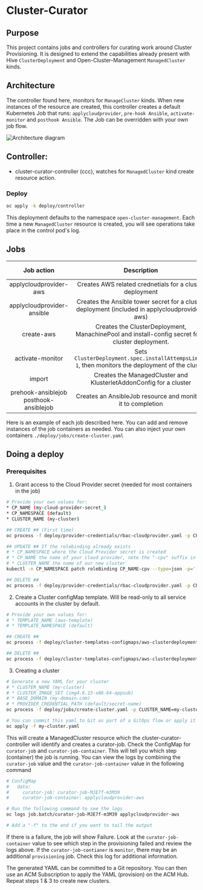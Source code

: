 # Cluster-Curator

## Purpose
This project contains jobs and controllers for curating work around Cluster Provisioning. It is designed to extend the capabilities already present with Hive `ClusterDeployment` and Open-Cluster-Management `ManagedCluster` kinds.

## Architecture
The controller found here, monitors for `ManageCluster` kinds.  When new instances of the resource are created, this controller creates a default Kubernetes Job that runs: `applycloudprovider`, `pre-hook Ansible`, `activate-monitor` and `posthook Ansible`.  The Job can be overridden with your own job flow.

![Architecture diagram](docs/ansiblejob-flow.png "Architecture")

## Controller:
- cluster-curator-controller (ccc), watches for `ManagedCluster` kind create resource action.

### Deploy
```bash
oc apply -k deploy/controller
```
This deployment defaults to the namespace `open-cluster-management`. Each time a new `ManagedCluster` resource is created, you will see operations take place in the control pod's log.

## Jobs

| Job action | Description | Cloud Provider | Override ConfigMap | Template ConfigMap |
| :---------:| :---------: | :------------: | :----------------: | :----------------: |
|applycloudprovider-aws | Creates AWS related crednetials for a cluster deployment | X | X | |
|applycloudprovider-ansible | Creates the Ansible tower secret for a cluster deployment (included in applycloudprovider-aws) | X | X | |
| create-aws | Creates the ClusterDeployment, ManachinePool and install-config secret for a cluster deployment. |  | X | X |
| activate-monitor | Sets `ClusterDeployment.spec.installAttempsLimit: 1`, then monitors the deployment of the cluster | | X |  |
| import | Creates the ManagedCluster and KlusterletAddonConfig for a cluster | | X | X |
| prehook-ansiblejob posthook-ansiblejob | Creates an AnsibleJob resource and monitors it to completion |  | X |  |

Here is an example of each job described here. You can add and remove instances of the job containers as needed. You can also inject your own containers `./deploy/jobs/create-cluster.yaml`

## Doing a deploy
### Prerequisites
1. Grant access to the Cloud Provider secret (needed for most containers in the job)
```bash
# Provide your own values for:
* CP_NAME (my-cloud-provider-secret_)
* CP_NAMESPACE (default)
* CLUSTER_NAME (my-cluster)

## CREATE ## (First time)
oc process -f deploy/provider-credentials/rbac-cloudprovider.yaml -p CP_NAME=my-cloud-provider-secret -p CP_NAMESPACE=default -p CLUSTER_NAME=my-cluster | oc apply -f -

## UPDATE ## If the rolebinding already exists
# * CP_NAMESPACE where the Cloud Provider secret is created
# * CP_NAME the name of your cloud provider, note the "-cpv" suffix in the command
# * CLUSTER_NAME the name of our new cluster
kubectl -n CP_NAMESPACE patch roleBinding CP_NAME-cpv --type=json -p='[{"op": "add", "path": "/subjects/-", "value": {"kind": "ServiceAccount","name":"cluster-installer","namespace":"CLUSTER_NAME"} }]'

## DELETE ##
oc process -f deploy/provider-credentials/rbac-cloudprovider.yaml -p CP_NAME=my-cloud-provider-secret -p CP_NAMESPACE=default -p CLUSTER_NAME=my-cluster | oc delete -f -
```
2. Create a Cluster configMap template. Will be read-only to all service accounts in the cluster by default.
```bash
# Provide your own values for:
# * TEMPLATE_NAME (aws-template)
# * TEMPLATE_NAMESPACE (default)

## CREATE ##
oc process -f deploy/cluster-templates-configmaps/aws-clusterdeployment.yaml -p TEMPLATE_NAME=aws-template TEMPLATE_NAMESPACE=default | oc apply -f -

## DELETE ##
oc process -f deploy/cluster-templates-configmaps/aws-clusterdeployment.yaml -p TEMPLATE_NAME=aws-template TEMPLATE_NAMESPACE=default | oc delete -f -
```
3. Creating a cluster
```bash
# Generate a new YAML for your cluster
# * CLUSTER_NAME (my-cluster)
# * CLUSTER_IMAGE_SET (img4.6.15-x86-64-appsub)
# * BASE_DOMAIN (my-domain.com)
# * PROVIDER_CREDENTIAL_PATH (default/secret-name)
oc process -f deploy/jobs/create-cluster.yaml -p CLUSTER_NAME=my-cluster -p CLUSTER_IMAGE_SET=img4.6.15-x86-64-appsub -p BASE_DOMAIN=my-domain.com -p PROVIDER_CREDENTIAL_PATH=default/secret-name -o yaml --raw=true | sed -e 's/^apiVersion:/---\napiVersion:/g'> my-cluster.yaml

# You can commit this yaml to Git as part of a GitOps flow or apply it directly to a cluster.
oc apply -f my-cluster.yaml
```
This will create a ManagedCluster resource which the cluster-curator-controller will identify and creates a curator-job.  Check the ConfigMap for `curator-job` and `curator-job-container`. This will tell you which step (container) the job is running.  You can view the logs by combining the `curator-job` value and the `curator-job-container` value in the following command
```bash
# ConfigMap
#   data:
#     curator-job: curator-job-MJE7f-m3M39
#     curator-job-container: applycloudprovider-aws

# Run the following command to see the logs
oc logs job.batch/curator-job-MJE7f-m3M39 applycloudprovider-aws

# Add a "-f" to the end if you want to tail the output
```
If there is a failure, the job will show Failure.  Look at the `curator-job-container` value to see which step in the provisioning failed and review the logs above. If the `curator-job-contianer` is `monitor`, there may be an additional `provisioning` job. Check this log for additional information.

The generated YAML can be committed to a Git repository. You can then use an ACM Subscription to apply the YAML (provision) on the ACM Hub.  Repeat steps 1 & 3 to create new clusters.
 